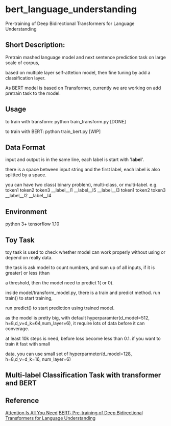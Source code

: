 # bert_language_understanding
Pre-training of Deep Bidirectional Transformers for Language Understanding

## Short Description:
Pretrain mashed language model and next sentence prediction task on large scale of corpus, 

based on multiple layer self-attetion model, then fine tuning by add a classification layer.

As BERT model is based on Transformer, currently we are working on add pretrain task to the model.

## Usage
to train with transform: python train_transform.py [DONE]

to train with BERT: python train_bert.py [WIP]

## Data Format

input and output is in the same line, each label is start with '__label__'. 

there is a space between input string and the first label, each label is also splitted by a space.

you can have two class( binary problem), multi-class, or multi-label.
e.g. 
token1 token2 token3 __label__l1 __label__l5 __label__l3
token1 token2 token3 __label__l2 __label__l4


## Environment
python 3+ tensorflow 1.10

## Toy Task

toy task is used to check whether model can work properly without using or depend on really data.

the task is ask model to count numbers, and sum up of all inputs, if it is greater( or less )than

a threshold, then the model need to predict 1( or 0).

inside model/transform_model.py, there is a train and predict method. run train() to start training,

run predict() to start prediction using trained model. 

as the model is pretty big, with default hyperparamter(d_model=512, h=8,d_v=d_k=64,num_layer=6), it require lots of data before it can converage.

at least 10k steps is need, before loss become less than 0.1. if you want to train it fast with small

data, you can use small set of hyperparmeter(d_model=128, h=8,d_v=d_k=16, num_layer=6)


## Multi-label Classification Task with transformer and BERT

## Reference
<a href='https://arxiv.org/abs/1706.03762'>Attention Is All You Need</a>
<a href='https://arxiv.org/abs/1810.04805'>BERT: Pre-training of Deep Bidirectional Transformers for Language Understanding</a>



